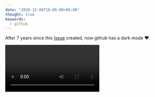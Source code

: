 ```yaml
---
date: "2020-12-08T18:06:00+00:00"
thought: true
keywords:
  - github
---
```


After 7 years since this [Issue](https://github.com/isaacs/github/issues/66)
created, now github has a dark mode ❤.

<video controls>
  <source src="/thoughts/1607450816/github-dark.mp4" type="video/mp4">
</video>
